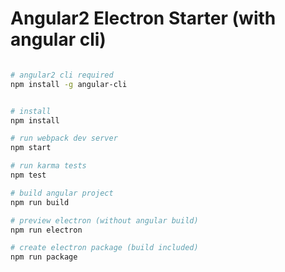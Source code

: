 
# Angular2 Electron Starter (with angular cli)

```bash

# angular2 cli required
npm install -g angular-cli


# install
npm install

# run webpack dev server
npm start

# run karma tests
npm test

# build angular project
npm run build

# preview electron (without angular build)
npm run electron

# create electron package (build included)
npm run package

```
